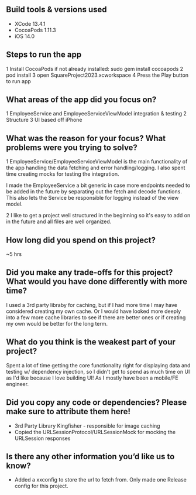 ## Build tools & versions used
- XCode 13.4.1
- CocoaPods 1.11.3
- iOS 14.0

## Steps to run the app
1 Install CocoaPods if not already installed:
    sudo gem install cocoapods
2 pod install 
3 open SquareProject2023.xcworkspace
4 Press the Play button to run app

## What areas of the app did you focus on?
1 EmployeeService and EmployeeServiceViewModel integration & testing
2 Structure
3 UI based off iPhone

## What was the reason for your focus? What problems were you trying to solve?
1 EmployeeService/EmployeeServiceViewModel is the main functionality of the app handling the data fetching 
and error handling/logging. I also spent time creating mocks for testing the integration.

I made the EmployeeService a bit generic in case more endpoints needed to be added in the future by
separating out the fetch and decode functions. This also lets the Service be responsible for logging instead of the
view model.

2 I like to get a project well structured in the beginning so it's easy to add on in the future and all files
are well organized.

## How long did you spend on this project?
~5 hrs

## Did you make any trade-offs for this project? What would you have done differently with more time?
I used a 3rd party libraby for caching, but if I had more time I may have considered creating my own cache. 
Or I would have looked more deeply into a few more cache libraries to see if there are better ones or
if creating my own would be better for the long term.

## What do you think is the weakest part of your project?
Spent a lot of time getting the core functionality right for displaying data and testing w/ dependency injection,
so I didn't get to spend as much time on UI as I'd like because I love building UI! As I mostly have been a mobile/FE 
engineer.

## Did you copy any code or dependencies? Please make sure to attribute them here!
- 3rd Party Library Kingfisher - responsible for image caching
- Copied the URLSessionProtocol/URLSessionMock for mocking the URLSession responses

## Is there any other information you’d like us to know?
- Added a xxconfig to store the url to fetch from. Only made one Release config for this project.

